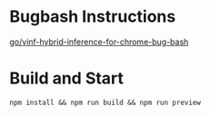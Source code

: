 # Bugbash Instructions
[go/vinf-hybrid-inference-for-chrome-bug-bash](http://go/vinf-hybrid-inference-for-chrome-bug-bash)

# Build and Start
```shell
npm install && npm run build && npm run preview